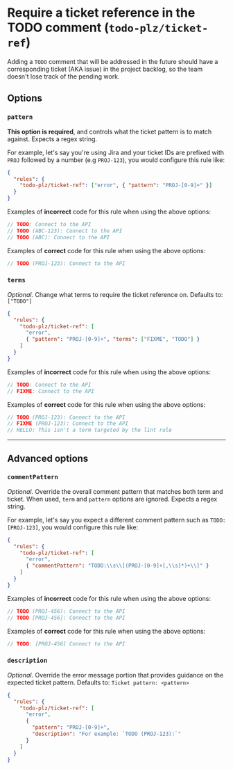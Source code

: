 # Require a ticket reference in the TODO comment (`todo-plz/ticket-ref`)

<!-- end auto-generated rule header -->

Adding a `TODO` comment that will be addressed in the future should have a corresponding ticket (AKA issue) in the project backlog, so the team doesn't lose track of the pending work.

## Options

### `pattern`

**This option is required**, and controls what the ticket pattern is to match against. Expects a regex string.

For example, let's say you're using Jira and your ticket IDs are prefixed with `PROJ` followed by a number (e.g `PROJ-123`), you would configure this rule like:

```json
{
  "rules": {
    "todo-plz/ticket-ref": ["error", { "pattern": "PROJ-[0-9]+" }]
  }
}
```

Examples of **incorrect** code for this rule when using the above options:

```js
// TODO: Connect to the API
// TODO (ABC-123): Connect to the API
// TODO (ABC): Connect to the API
```

Examples of **correct** code for this rule when using the above options:

```js
// TODO (PROJ-123): Connect to the API
```

### `terms`

_Optional._ Change what terms to require the ticket reference on. Defaults to: `["TODO"]`

```json
{
  "rules": {
    "todo-plz/ticket-ref": [
      "error",
      { "pattern": "PROJ-[0-9]+", "terms": ["FIXME", "TODO"] }
    ]
  }
}
```

Examples of **incorrect** code for this rule when using the above options:

```js
// TODO: Connect to the API
// FIXME: Connect to the API
```

Examples of **correct** code for this rule when using the above options:

```js
// TODO (PROJ-123): Connect to the API
// FIXME (PROJ-123): Connect to the API
// HELLO: This isn't a term targeted by the lint rule
```

---

## Advanced options

### `commentPattern`

_Optional._ Override the overall comment pattern that matches both term and ticket. When used, `term` and `pattern` options are ignored. Expects a regex string.

For example, let's say you expect a different comment pattern such as `TODO: [PROJ-123]`, you would configure this rule like:

```json
{
  "rules": {
    "todo-plz/ticket-ref": [
      "error",
      { "commentPattern": "TODO:\\s\\[(PROJ-[0-9]+[,\\s]*)+\\]" }
    ]
  }
}
```

Examples of **incorrect** code for this rule when using the above options:

```js
// TODO (PROJ-456): Connect to the API
// TODO [PROJ-456]: Connect to the API
```

Examples of **correct** code for this rule when using the above options:

```js
// TODO: [PROJ-456] Connect to the API
```

### `description`

_Optional_. Override the error message portion that provides guidance on the expected ticket pattern. Defaults to: `Ticket pattern: <pattern>`

```json
{
  "rules": {
    "todo-plz/ticket-ref": [
      "error",
      {
        "pattern": "PROJ-[0-9]+",
        "description": "For example: `TODO (PROJ-123):`"
      }
    ]
  }
}
```
